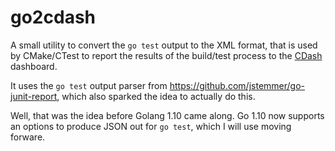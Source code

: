 # go2cdash

A small utility to convert the `go test` output to the XML format,
that is used by CMake/CTest to report the results of the build/test
process to the [CDash](https://www.cdash.org/) dashboard.

It uses the `go test` output parser from
https://github.com/jstemmer/go-junit-report, which also sparked the
idea to actually do this.

Well, that was the idea before Golang 1.10 came along. Go 1.10 now
supports an options to produce JSON out for `go test`, which I will
use moving forware.

